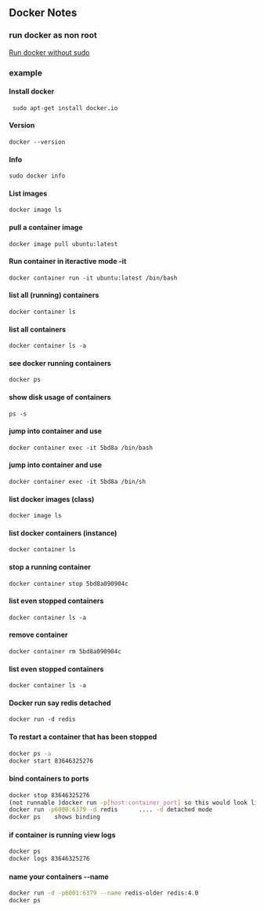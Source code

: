 ## Docker Notes
### run docker as non root

[Run docker without sudo](https://docs.docker.com/engine/install/linux-postinstall/)

### example

#### Install docker

` sudo apt-get install docker.io`

#### Version

`docker --version`

#### Info

`sudo docker info`

#### List images

`docker image ls`

#### pull a container image

`docker image pull ubuntu:latest`

#### Run container in iteractive mode -it

`docker container run -it ubuntu:latest /bin/bash`

#### list all (running) containers

`docker container ls`

#### list all containers

`docker container ls -a`

#### see docker running containers

`docker ps`

#### show disk usage of containers

`ps -s`

#### jump into container and use

`docker container exec -it 5bd8a /bin/bash`

#### jump into container and use 

`docker container exec -it 5bd8a /bin/sh`

#### list docker images (class)

`docker image ls`

#### list docker containers (instance)
`docker container ls`

#### stop a running container

`docker container stop 5bd8a090904c`

#### list even stopped containers

`docker container ls -a`

#### remove container
`docker container rm 5bd8a090904c`

#### list even stopped containers

`docker container ls -a`

#### Docker run say redis detached

`docker run -d redis`

#### To restart a container that has been stopped

```bash
docker ps -a
docker start 83646325276
```

#### bind containers to ports

```bash
docker stop 83646325276
(not runnable )docker run -p[host:container_port] so this would look like
docker run -p6000:6379 -d redis      .... -d detached mode
docker ps    shows binding
```
#### if container is running view logs 

```bash
docker ps
docker logs 83646325276
```

#### name your containers --name

```bash
docker run -d -p6001:6379 --name redis-older redis:4.0
docker ps
```





